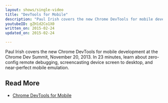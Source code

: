 ```yaml
---
layout: shows/single-video
title: "DevTools for Mobile"
description: "Paul Irish covers the new Chrome DevTools for mobile development at the Chrome Dev Summit, November 20, 2013. In 23 minutes, learn about zero-config remote debugging, screencasting device screen to desktop, and near-perfect mobile emulation."
youtubeID: gZH1d2Co1X0
written_on: 2015-02-24
updated_on: 2015-02-24

---
```


Paul Irish covers the new Chrome DevTools for mobile development at the Chrome Dev Summit, November 20, 2013.
In 23 minutes, learn about zero-config remote debugging, screencasting device screen to desktop, and near-perfect mobile emulation.

## Read More

- [Chrome DevTools for Mobile](http://www.html5rocks.com/en/tutorials/developertools/mobile/)

